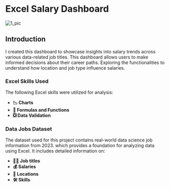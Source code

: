 # Excel Salary Dashboard

![1_pic](https://github.com/user-attachments/assets/e3184f4c-b1f6-4a49-b3bc-e8ff0011d026)

## Introduction

I created this dashboard to showcase insights into salary trends across various data-related job titles. This dashboard allows users to make informed decisions about their career paths. Exploring the functionalities to understand how location and job type influence salaries. 

### Excel Skills Used

The following Excel skills were utilized for analysis:

- **📉 Charts**
- **🧮 Formulas and Functions**
- **❎ Data Validation**

### Data Jobs Dataset

The dataset used for this project contains real-world data science job information from 2023. which provides a foundation for analyzing data using Excel. It includes detailed information on:

- **👨‍💼 Job titles**
- **💰 Salaries**
- **📍 Locations**
- **🛠️ Skills**
